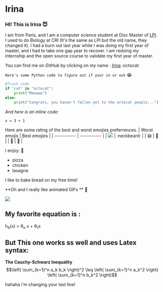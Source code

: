 # Irina


### HI! This is  **Irina** :smiling_imp: 

I am from Paris, and I am a computer science student at Disc Master of [LPI](https://learningplanetinstitute.org/en). I used to do Biology at CRI (It's the same as LPI but the old name, they changed it). I had a burn out last year while I was doing my first year of master, and I had to take one gap year to recover. I am redoing my internship and the open source course to validate my first year of master.

You can find me on *GitHub* by clicking on my name : [Irina](https://github.com/irinade) :octocat: 

`Here's some Python code to figure out if your in or out` :joy: 
```python 
#Trash code
if "cat" in "octocat":
    print("Meowww")
else:
    print("Congrats, you haven't fallen yet to the octocat people...")
```

*And here is an inline code:* 

`x = 3 + 1`

Here are some rating of the best and worst emojies preferrences.
| Worst emojis      | Best emojies |
| ----------- | ----------- |
| ![](https://www.webfx.com/wp-content/themes/fx/assets/img/tools/emoji-cheat-sheet/graphics/emojis/simple_smile.png)      | :neckbeard:       |
| :mask:   | :metal:        |
| 🦜   | 👾        |

I enjoy: 🦎
- pizza
- chicken
- lasagna

I like to bake bread on my free time!

**Oh and I really like animated GIFs  ** :grimacing:

![](https://media2.giphy.com/media/cnhpl4IeYgU7MCBdV2/giphy.gif?cid=ecf05e471klj0408r45cf56bavvka178wnjfqja2mg2kmwvv&rid=giphy.gif&ct=g)



## My favorite equation is : 
h<sub>&theta;</sub>(x) = &theta;<sub>o</sub> x + &theta;<sub>1</sub>x 

## But This one works ss well and uses Latex syntax:
**The Cauchy-Schwarz Inequality**
$$\left( \sum_{k=1}^n a_k b_k \right)^2 \leq \left( \sum_{k=1}^n a_k^2 \right) \left( \sum_{k=1}^n b_k^2 \right)$$


hahaha i'm changing your last line! 